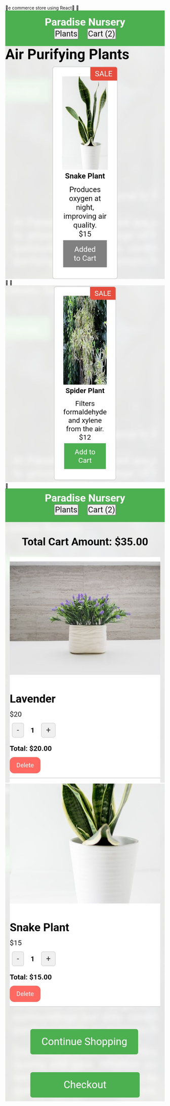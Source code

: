 🥑e commerce store using React🥑
🍇![image alt](https://github.com/Charmaine-byte/e-plantShopping/blob/cda1031cd9530a41ab67a38609832f49385683c3/Screenshot_20250716-084029.jpg)🍇
🍊![image alt](https://github.com/Charmaine-byte/e-plantShopping/blob/166bb0057cdb211f2a5637a94f82e1506452986b/Screenshot_20250716-084037.jpg)🍊
![image alt](https://github.com/Charmaine-byte/e-plantShopping/blob/c40be82af7f49195afbda7d3ce8e8da44ae519b4/Screenshot_20250716-084101.jpg)
![image alt](https://github.com/Charmaine-byte/e-plantShopping/blob/7c81d4fa4e0a758a8e2ab4212427f9516479f023/Screenshot_20250716-084112.jpg)
